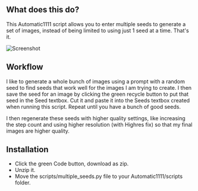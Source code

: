 ## What does this do?
This Automatic1111 script allows you to enter multiple seeds to generate a set of images, instead of being limited to using just 1 seed at a time. That's it.

![Screenshot](https://i.imgur.com/GhYlpgH.jpg)

## Workflow
I like to generate a whole bunch of images using a prompt with a random seed to find seeds that work well for the images I am trying to create. I then save the seed for an image by clicking the green recycle button to put that seed in the Seed textbox. Cut it and paste it into the Seeds textbox created when running this script. Repeat until you have a bunch of good seeds.

I then regenerate these seeds with higher quality settings, like increasing the step count and using higher resolution (with Highres fix) so that my final images are higher quality.

## Installation
* Click the green Code button, download as zip.
* Unzip it.
* Move the scripts/multiple_seeds.py file to your Automatic1111/scripts folder.
